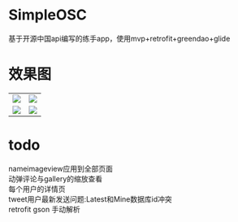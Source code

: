 # SimpleOSC
基于开源中国api编写的练手app，使用mvp+retrofit+greendao+glide


# 效果图
|                                          |                                          |
| ---------------------------------------- | ---------------------------------------- |
| ![](http://owu391pls.bkt.clouddn.com/s1.png) | ![](http://owu391pls.bkt.clouddn.com/s2.png) |
| ![](http://owu391pls.bkt.clouddn.com/s3.png) | ![](http://owu391pls.bkt.clouddn.com/s4.png) |



# todo  
nameimageview应用到全部页面  
动弹评论与gallery的缩放查看  
每个用户的详情页  
tweet用户最新发送问题:Latest和Mine数据库id冲突  
retrofit gson 手动解析  
